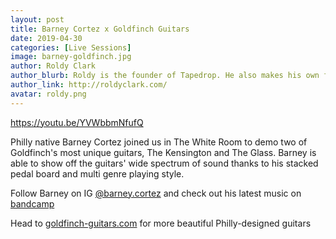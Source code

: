 ```yaml
---
layout: post
title: Barney Cortez x Goldfinch Guitars
date: 2019-04-30
categories: [Live Sessions]
image: barney-goldfinch.jpg
author: Roldy Clark
author_blurb: Roldy is the founder of Tapedrop. He also makes his own films and music.
author_link: http://roldyclark.com/
avatar: roldy.png
---
```


https://youtu.be/YVWbbmNfufQ

Philly native Barney Cortez joined us in The White Room to demo two of Goldfinch's most unique guitars, The Kensington and The Glass. Barney is able to show off the guitars' wide spectrum of sound thanks to his stacked pedal board and multi genre playing style.

Follow Barney on IG [@barney.cortez](https://www.instagram.com/barney.cortez/) and check out his latest music on [bandcamp﻿](https://barneycortez.bandcamp.com/album/farewell-dogs-2)

Head to [goldfinch-guitars.com](http://goldfinch-guitars.com) for more beautiful Philly-designed guitars
